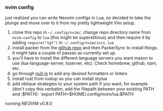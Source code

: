 ### nvim config

just realized you can write Neovim configs in Lua, so decided to take the plunge and move over to it from my pretty lightweight Vim setup.

1. clone this repo in `~/.config/nvim/`, change repo directory name from `nvim-config` to `lua` (this might be superstitious) and then require it by adding `require("tgt")` in `~/.config/nvim/init.lua`
2. install packer from the [github repo](https://github.com/wbthomason/packer.nvim) and then PackerSync to install things. It might take a couple of passes as currently set up. 
3. you'll have to install the different language servers you want mason to use (lua-language-server, tsserver, etc). Check homebrew, github, npm, etc.
4. go through [null-ls](https://github.com/jose-elias-alvarez/null-ls.nvim/tree/main/lua/null-ls/builtins) to add any desired formatters or linters
5. install rust from rustup so you can install stylua
6. add oblique strategies to your system path if you want, for example (don't copy this verbatim, add the filepath between your existing PATH and :$PATH): `export PATH=$HOME/.config/nvim/lua:$PATH`

running NEOVIM v0.8.0

